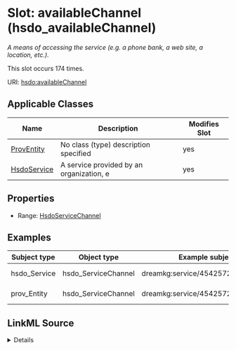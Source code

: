 

# Slot: availableChannel (hsdo_availableChannel)


_A means of accessing the service (e.g. a phone bank, a web site, a location, etc.)._






This slot occurs 174 times.


URI: [hsdo:availableChannel](http://schema.org/availableChannel)



<!-- no inheritance hierarchy -->





## Applicable Classes

| Name | Description | Modifies Slot |
| --- | --- | --- |
| [ProvEntity](../classes/ProvEntity.md) | No class (type) description specified |  yes  |
| [HsdoService](../classes/HsdoService.md) | A service provided by an organization, e |  yes  |







## Properties

* Range: [HsdoServiceChannel](../classes/HsdoServiceChannel.md)






## Examples

| Subject type | Object type | Example subject | Example object | Occurrences |
| --- | --- | --- | --- | --- |
| hsdo_Service | hsdo_ServiceChannel | dreamkg:service/4542572480692224 | dreamkg:service/channel/AB-4542572480692224 | 174 |
| prov_Entity | hsdo_ServiceChannel | dreamkg:service/4542572480692224 | dreamkg:service/channel/AB-4542572480692224 | 174 |




## LinkML Source

<details>

```yaml
name: hsdo_availableChannel
annotations:
  count:
    tag: count
    value: 174
description: A means of accessing the service (e.g. a phone bank, a web site, a location,
  etc.).
title: availableChannel
examples:
- object:
    example_object: dreamkg:service/channel/AB-4542572480692224
    example_object_type: hsdo_ServiceChannel
    example_predicate: hsdo:availableChannel
    example_subject: dreamkg:service/4542572480692224
    example_subject_type: hsdo_Service
- object:
    example_object: dreamkg:service/channel/AB-4542572480692224
    example_object_type: hsdo_ServiceChannel
    example_predicate: hsdo:availableChannel
    example_subject: dreamkg:service/4542572480692224
    example_subject_type: prov_Entity
from_schema: dream-kg
rank: 1000
slot_uri: hsdo:availableChannel
alias: hsdo_availableChannel
domain_of:
- hsdo_Service
- prov_Entity
range: hsdo_ServiceChannel

```
</details>
